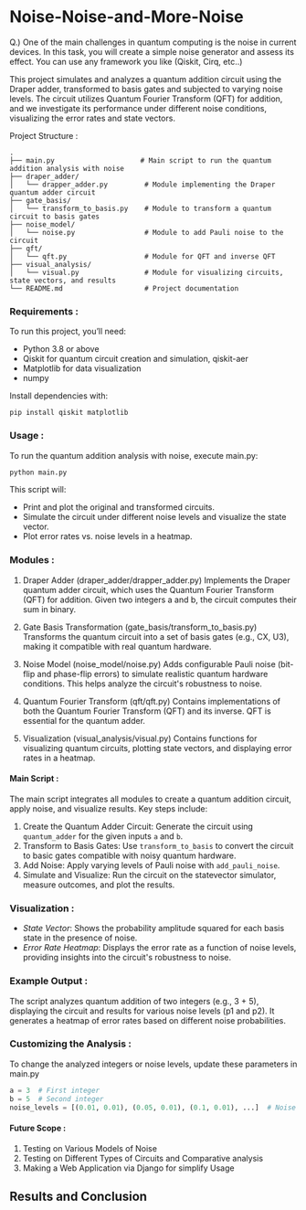 # Noise-Noise-and-More-Noise

Q.) One of the main challenges in quantum computing is the noise in current devices. In this task, you will create a simple noise generator and assess its effect. You can use any framework you like (Qiskit, Cirq, etc..)

This project simulates and analyzes a quantum addition circuit using the Draper adder, transformed to basis gates and subjected to varying noise levels. The circuit utilizes Quantum Fourier Transform (QFT) for addition, and we investigate its performance under different noise conditions, visualizing the error rates and state vectors.

Project Structure : 
```
.
├── main.py                     # Main script to run the quantum addition analysis with noise
├── draper_adder/
│   └── drapper_adder.py         # Module implementing the Draper quantum adder circuit
├── gate_basis/
│   └── transform_to_basis.py    # Module to transform a quantum circuit to basis gates
├── noise_model/
│   └── noise.py                 # Module to add Pauli noise to the circuit
├── qft/
│   └── qft.py                   # Module for QFT and inverse QFT
├── visual_analysis/
│   └── visual.py                # Module for visualizing circuits, state vectors, and results
└── README.md                    # Project documentation
```
### Requirements : 

To run this project, you’ll need:
  - Python 3.8 or above
  - Qiskit for quantum circuit creation and simulation, qiskit-aer
  - Matplotlib for data visualization
  - numpy

Install dependencies with:
```
pip install qiskit matplotlib
```

### Usage : 

To run the quantum addition analysis with noise, execute main.py:
```bash
python main.py
```
This script will:
  - Print and plot the original and transformed circuits.
  - Simulate the circuit under different noise levels and visualize the state vector.
  - Plot error rates vs. noise levels in a heatmap.


### Modules : 
1. Draper Adder (draper_adder/drapper_adder.py)
Implements the Draper quantum adder circuit, which uses the Quantum Fourier Transform (QFT) for addition. Given two integers a and b, the circuit computes their sum in binary.

2. Gate Basis Transformation (gate_basis/transform_to_basis.py)
Transforms the quantum circuit into a set of basis gates (e.g., CX, U3), making it compatible with real quantum hardware.

3. Noise Model (noise_model/noise.py)
Adds configurable Pauli noise (bit-flip and phase-flip errors) to simulate realistic quantum hardware conditions. This helps analyze the circuit's robustness to noise.

4. Quantum Fourier Transform (qft/qft.py)
Contains implementations of both the Quantum Fourier Transform (QFT) and its inverse. QFT is essential for the quantum adder.

5. Visualization (visual_analysis/visual.py)
Contains functions for visualizing quantum circuits, plotting state vectors, and displaying error rates in a heatmap.

#### Main Script : 
The main script integrates all modules to create a quantum addition circuit, apply noise, and visualize results.
Key steps include:
1. Create the Quantum Adder Circuit: Generate the circuit using `quantum_adder` for the given inputs `a` and `b`.
2. Transform to Basis Gates: Use `transform_to_basis` to convert the circuit to basic gates compatible with noisy quantum hardware.
3. Add Noise: Apply varying levels of Pauli noise with `add_pauli_noise`.
4. Simulate and Visualize: Run the circuit on the statevector simulator, measure outcomes, and plot the results.

### Visualization : 
  - *State Vector*: Shows the probability amplitude squared for each basis state in the presence of noise.
  - *Error Rate Heatmap*: Displays the error rate as a function of noise levels, providing insights into the circuit's robustness to noise.

### Example Output : 
The script analyzes quantum addition of two integers (e.g., 3 + 5), displaying the circuit and results for various noise levels (p1 and p2). It generates a heatmap of error rates based on different noise probabilities.

### Customizing the Analysis : 
To change the analyzed integers or noise levels, update these parameters in main.py
```python
a = 3  # First integer
b = 5  # Second integer
noise_levels = [(0.01, 0.01), (0.05, 0.01), (0.1, 0.01), ...]  # Noise probabilities
```
#### Future Scope : 
1. Testing on Various Models of Noise
2. Testing on Different Types of Circuits and Comparative analysis
3. Making a Web Application via Django for simplify Usage

## Results and Conclusion
